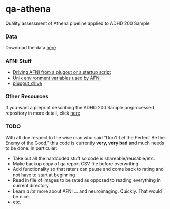 # qa-athena
Quality assessment of Athena pipeline applied to ADHD 200 Sample

### Data

Download the data [here](http://www.nitrc.org/plugins/mwiki/index.php/neurobureau:AthenaPipeline)

### AFNI Stuff

* [Driving AFNI from a plugout or a startup script](https://afni.nimh.nih.gov/pub/dist/doc/program_help/README.driver.html)
* [Unix environment variables used by AFNI](https://afni.nimh.nih.gov/pub/dist/doc/program_help/README.environment.html)
* [plugout_drive](https://afni.nimh.nih.gov/pub/dist/doc/program_help/plugout_drive.html)

### Other Resources

If you want a preprint describing the ADHD 200 Sample preprocessed repository in more detail, click [here](http://biorxiv.org/content/biorxiv/early/2016/01/17/037044.full.pdf)

### TODO

With all due respect to the wise man who said "Don't Let the Perfect Be the Enemy of the Good," this code is currently **very, very bad** and much needs to be done. In particular:
* Take out all the hardcoded stuff so code is shareable/reusable/etc.
* Make backup copy of qa report CSV file before overwriting
* Add functionality so that raters can pause and come back to rating and not have to start at beginning
* Read in file of images to be rated as opposed to reading everything in current directory
* Learn *a lot* more about AFNI ... and neuroimaging. Quickly. That would be nice.
* etc.


